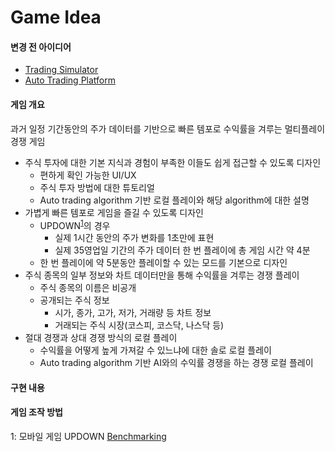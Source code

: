# Game Idea

#### 변경 전 아이디어
- [Trading Simulator](Old_Trading_Simulator.md)
- [Auto Trading Platform](Old_Trading_Platform.md)

#### 게임 개요
과거 일정 기간동안의 주가 데이터를 기반으로 빠른 템포로 수익률을 겨루는 멀티플레이 경쟁 게임
- 주식 투자에 대한 기본 지식과 경험이 부족한 이들도 쉽게 접근할 수 있도록 디자인
    + 편하게 확인 가능한 UI/UX
    + 주식 투자 방법에 대한 튜토리얼
    + Auto trading algorithm 기반 로컬 플레이와 해당 algorithm에 대한 설명
- 가볍게 빠른 템포로 게임을 즐길 수 있도록 디자인
    + UPDOWN<sup>[1](#footnote_1)</sup>의 경우
        * 실제 1시간 동안의 주가 변화를 1초만에 표현
        * 실제 35영업일 기간의 주가 데이터 한 번 플레이에 총 게임 시간 약 4분
    + 한 번 플레이에 약 5분동안 플레이할 수 있는 모드를 기본으로 디자인
- 주식 종목의 일부 정보와 차트 데이터만을 통해 수익률을 겨루는 경쟁 플레이
    + 주식 종목의 이름은 비공개
    + 공개되는 주식 정보
        * 시가, 종가, 고가, 저가, 거래량 등 차트 정보
        * 거래되는 주식 시장(코스피, 코스닥, 나스닥 등)
- 절대 경쟁과 상대 경쟁 방식의 로컬 플레이
    + 수익률을 어떻게 높게 가져갈 수 있느냐에 대한 솔로 로컬 플레이
    + Auto trading algorithm 기반 AI와의 수익률 경쟁을 하는 경쟁 로컬 플레이

#### 구현 내용

#### 게임 조작 방법


<a name="footnote_1">1</a>: 모바일 게임 UPDOWN [Benchmarking](Benchmarks.md)
